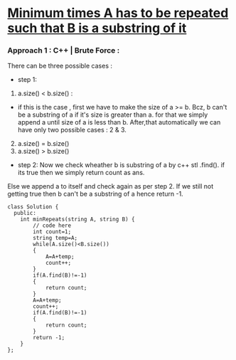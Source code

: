 # <a href="https://practice.geeksforgeeks.org/problems/fda70097eb2895ecfff269849b6a8aace441947c/1">Minimum times A has to be repeated such that B is a substring of it</a>

### Approach 1 : C++ | Brute Force :

There can be three possible cases :
- step 1:
1. a.size() < b.size() :
- if this is the case , first we have to make the size of a >= b.
Bcz, b can't be a substring of a if it's size is greater than a.
for that we simply append a until size of a is less than b. After,that automatically we can have only two possible cases : 2 & 3.  
2. a.size() = b.size() 
3. a.size() > b.size() 

- step 2:
Now we check wheather b is substring of a by c++ stl .find().
if its true then we simply return count as ans.

Else we append a to itself and check again as per step 2. If we still not getting true then b can't be a substring of a hence return -1.
```
class Solution {
  public:
    int minRepeats(string A, string B) {
        // code here
        int count=1;
        string temp=A;
        while(A.size()<B.size())
        {
            A=A+temp;
            count++;
        }
        if(A.find(B)!=-1)
        {
            return count;
        }
        A=A+temp;
        count++;
        if(A.find(B)!=-1)
        {
            return count;
        }
        return -1;
    }
};
```